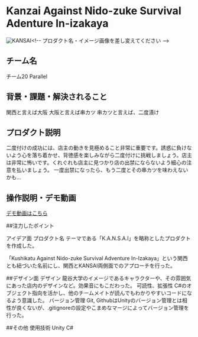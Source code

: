 # Kanzai Against Nido-zuke Survival Adenture In-izakaya 

![KANSAI]([https://drive.google.com/file/d/1rQUD4JgBKQtSSKu31g5cFGK2coRo2FOw/view?usp=drivesdk](https://drive.google.com/file/d/1rQUD4JgBKQtSSKu31g5cFGK2coRo2FOw/view?usp=drivesdk))<!-- プロダクト名・イメージ画像を差し変えてください -->


## チーム名
チーム20 Parallel
<!-- チームIDとチーム名を入力してください -->


## 背景・課題・解決されること
関西と言えば大阪
大阪と言えば串カツ
串カツと言えば、二度漬け

<!-- テーマ「関西をいい感じに」に対して、考案するプロダクトがどういった(Why)背景から思いついたのか、どのよう(What)な課題があり、どのよう(How)に解決するのかを入力してください -->


## プロダクト説明
二度付けの成功には、店主の動きを見極めること非常に重要です。誘惑に負けないよう心を落ち着かせ、背徳感を楽しみながら二度付けに挑戦しましょう。店主は非常に怖いです。くれぐれも店主に見つかり店の出禁にならないよう細心の注意を払いましょう。
一度出禁になったら、もう二度とその串カツを味わえないかも...

<!-- 開発したプロダクトの説明を入力してください -->


## 操作説明・デモ動画
[デモ動画はこちら](https://drive.google.com/file/d/1Rn_1SAXJhacCZJV3ry8EkkpLhL4f2Xfd/view?usp=drive_link)
<!-- 開発したプロダクトの操作説明について入力してください。また、操作説明デモ動画があれば、埋め込みやリンクを記載してください -->


##注力したポイント
<!-- 開発したプロダクトの中で、特に注力して作成した箇所・ポイントについて入力してください -->
アイデア面
プロダクト名
テーマである「K.A.N.S.A.I」を略称としたプロダクトを作成した。

「Kushikatu Against Nido-zuke Survival Adventure In-Izakaya」という関西とも紐づいた名前にし、関西とKANSAI両側面でのアプローチを行った。


##デザイン面
デザイン
龍谷大学のイメージであるキャラクターや、その雰囲気にあった店内のデザインなど。効果音にもこだわった。
可読性、拡張性
C#のオブジェクト指向を活かし、他のチームメイトが読んでもわかりやすいコードになるよう意識した。
バージョン管理
Git, GithubはUnityのバージョン管理とは相性が良くないが、.gitignoreの設定やこまめなマージによってバージョン管理を行った。

##その他
使用技術
Unity
C#



<!--
markdownの記法はこちらを参照してください！
https://docs.github.com/ja/get-started/writing-on-github/getting-started-with-writing-and-formatting-on-github/basic-writing-and-formatting-syntax
-->
